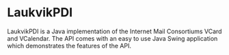 LaukvikPDI
==========

LaukvikPDI is a Java implementation of the Internet Mail Consortiums VCard and VCalendar. The API comes with an easy to use Java Swing application which demonstrates the features of the API.
